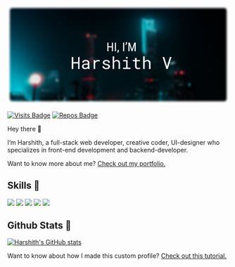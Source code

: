 [![Harshith's GitHub Banner](./assets/GitHubHeader.png)](https://harshithv25.netlify.app)

[![Visits Badge](https://badges.pufler.dev/visits/harshithv25/harshithv25)](https://harshithv25.netlify.app)
[![Repos Badge](https://badges.pufler.dev/repos/harshithv25)](https://github.com/harshithv25)

Hey there 👋

I’m Harshith, a full-stack web developer, creative coder, UI-designer who specializes in front-end development and backend-developer.

Want to know more about me? [Check out my portfolio.](https://harshithv25.netlify.app)

## Skills 🎯

![](https://img.shields.io/badge/Code-React-informational?style=flat&logo=react&logoColor=white&color=4AB197)
![](https://img.shields.io/badge/Code-Redux-informational?style=flat&logo=Redux&logoColor=white&color=4AB197)
![](https://img.shields.io/badge/Code-JavaScript-informational?style=flat&logo=JavaScript&logoColor=white&color=4AB197)
![](https://img.shields.io/badge/Code-MongoDB-informational?style=flat&logo=MongoDB&logoColor=white&color=4AB197)
![](https://img.shields.io/badge/Code-MySQL-informational?style=flat&logo=MySQL&logoColor=white&color=4AB197)

## Github Stats 📃

[![Harshith's GitHub stats](https://github-readme-stats.vercel.app/api?username=harshithv25)](https://github.com/harshithv25)

Want to know about how I made this custom profile? [Check out this tutorial.](https://daily.dev/blog/creating-a-killer-github-profile-readme-part-1)
